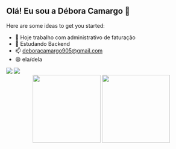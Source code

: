 ## Olá! Eu sou a Débora Camargo 👋

Here are some ideas to get you started:

- 🔭 Hoje trabalho com administrativo de faturação
- 🌱 Estudando Backend
- 📫 deboracamargo905@gmail.com
- 😄 ela/dela

<div> 
  <a href="https://instagram.com/deecamargo_" target="_blank"><img src="https://img.shields.io/badge/-Instagram-%23E4405F?style=for-the-badge&logo=instagram&logoColor=white" target="_blank"></a>
  <a href = "mailto:deboracamargo905@gmail.com"><img src="https://img.shields.io/badge/-Gmail-%23333?style=for-the-badge&logo=gmail&logoColor=white" target="_blank"></a>
  
<div align="center">
  <img height="180em" src="https://github-readme-stats.vercel.app/api?username=deboraca&show_icons=true&theme=tokyonight" />
  <img height="180em" src="https://github-readme-stats.vercel.app/api/top-langs/?username=deboraca&layout=compact&theme=tokyonight" />
</div>
